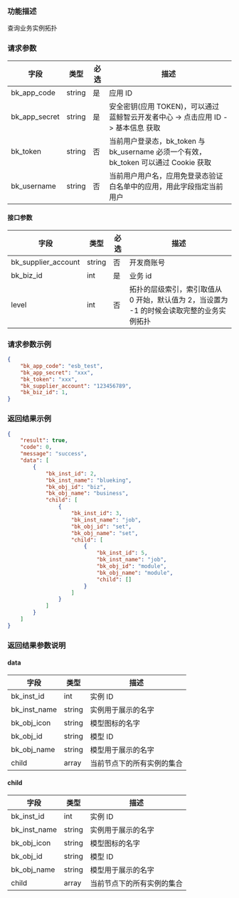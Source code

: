### 功能描述

查询业务实例拓扑

### 请求参数

| 字段 | 类型 | 必选 |  描述 |
|-----------|------------|--------|------------|
| bk_app_code   | string | 是 | 应用 ID     |
| bk_app_secret | string | 是 | 安全密钥(应用 TOKEN)，可以通过 蓝鲸智云开发者中心 -&gt; 点击应用 ID -&gt; 基本信息 获取 |
| bk_token      | string | 否 | 当前用户登录态，bk_token 与 bk_username 必须一个有效，bk_token 可以通过 Cookie 获取 |
| bk_username   | string | 否 | 当前用户用户名，应用免登录态验证白名单中的应用，用此字段指定当前用户 |

#### 接口参数

| 字段      |  类型      | 必选   |  描述      |
|-----------|------------|--------|------------|
| bk_supplier_account |  string  | 否     | 开发商账号 |
| bk_biz_id           |  int     | 是     | 业务 id |
| level               |  int     | 否     | 拓扑的层级索引，索引取值从 0 开始，默认值为 2，当设置为 -1 的时候会读取完整的业务实例拓扑 |

### 请求参数示例

```json
{
    "bk_app_code": "esb_test",
    "bk_app_secret": "xxx",
    "bk_token": "xxx",
    "bk_supplier_account": "123456789",
    "bk_biz_id": 1,
}
```

### 返回结果示例

```json
{
    "result": true,
    "code": 0,
    "message": "success",
    "data": [
        {
            "bk_inst_id": 2,
            "bk_inst_name": "blueking",
            "bk_obj_id": "biz",
            "bk_obj_name": "business",
            "child": [
                {
                    "bk_inst_id": 3,
                    "bk_inst_name": "job",
                    "bk_obj_id": "set",
                    "bk_obj_name": "set",
                    "child": [
                        {
                            "bk_inst_id": 5,
                            "bk_inst_name": "job",
                            "bk_obj_id": "module",
                            "bk_obj_name": "module",
                            "child": []
                        }
                    ]
                }
            ]
        }
    ]
}
```

### 返回结果参数说明

#### data

| 字段      | 类型      | 描述      |
|-----------|-----------|-----------|
| bk_inst_id    | int       | 实例 ID |
| bk_inst_name  | string    | 实例用于展示的名字 |
| bk_obj_icon   | string    | 模型图标的名字 |
| bk_obj_id     | string    | 模型 ID |
| bk_obj_name   | string    | 模型用于展示的名字 |
| child         | array     | 当前节点下的所有实例的集合 |

#### child

| 字段      | 类型      | 描述      |
|-----------|-----------|-----------|
| bk_inst_id    | int       | 实例 ID |
| bk_inst_name  | string    | 实例用于展示的名字 |
| bk_obj_icon   | string    | 模型图标的名字 |
| bk_obj_id     | string    | 模型 ID |
| bk_obj_name   | string    | 模型用于展示的名字 |
| child         | array     | 当前节点下的所有实例的集合 |
